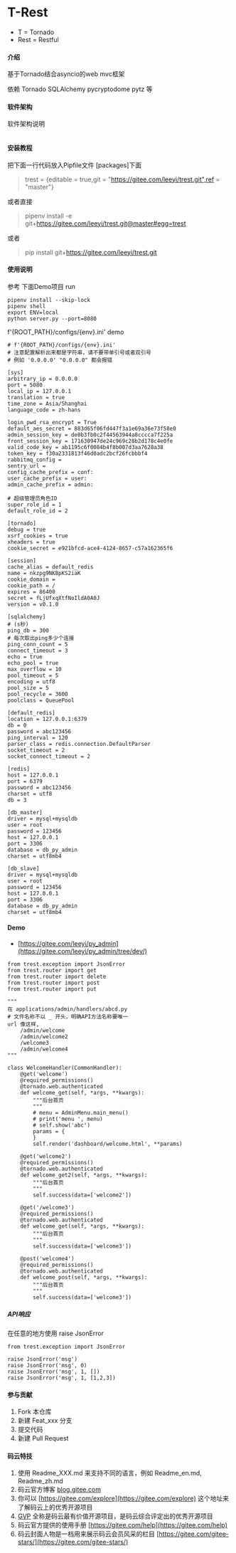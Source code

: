 # T-Rest
* T = Tornado
* Rest = Restful

#### 介绍
基于Tornado结合asyncio的web mvc框架

依赖 Tornado SQLAlchemy pycryptodome pytz 等

#### 软件架构
软件架构说明

```

```

#### 安装教程

把下面一行代码放入Pipfile文件 [packages]下面
> trest = {editable = true,git = "https://gitee.com/leeyi/trest.git",ref = "master"}

或者直接
> pipenv install -e git+https://gitee.com/leeyi/trest.git@master#egg=trest

或者
> pip install git+https://gitee.com/leeyi/trest.git

#### 使用说明
参考 下面Demo项目
run
```
pipenv install --skip-lock
pipenv shell
export ENV=local
python server.py --port=8080
```

f'{ROOT_PATH}/configs/{env}.ini' demo
```
# f'{ROOT_PATH}/configs/{env}.ini'
# 注意配置解析出来都是字符串，请不要带单引号或者双引号
# 例如 '0.0.0.0' "0.0.0.0" 都会报错

[sys]
arbitrary_ip = 0.0.0.0
port = 5080
local_ip = 127.0.0.1
translation = true
time_zone = Asia/Shanghai
language_code = zh-hans

login_pwd_rsa_encrypt = True
default_aes_secret = 883d65f06fd447f3a1e69a36e73f58e0
admin_session_key = de0b3fb0c2f44563944a8cccca7f225a
front_session_key = 171630947de24c969c28b2d178c4e0fe
valid_code_key = ab1195c6f0084b4f8b007d3aa7628a38
token_key = f30a2331813f46d0adc2bcf26fcbbbf4
rabbitmq_config =
sentry_url =
config_cache_prefix = conf:
user_cache_prefix = user:
admin_cache_prefix = admin:

# 超级管理员角色ID
super_role_id = 1
default_role_id = 2

[tornado]
debug = true
xsrf_cookies = true
xheaders = true
cookie_secret = e921bfcd-ace4-4124-8657-c57a162365f6

[session]
cache_alias = default_redis
name = nkzpg9NKBpKS2iaK
cookie_domain =
cookie_path = /
expires = 86400
secret = fLjUfxqXtfNoIldA0A0J
version = v0.1.0

[sqlalchemy]
# (s秒)
ping_db = 300
# 每次取出ping多少个连接
ping_conn_count = 5
connect_timeout = 3
echo = true
echo_pool = true
max_overflow = 10
pool_timeout = 5
encoding = utf8
pool_size = 5
pool_recycle = 3600
poolclass = QueuePool

[default_redis]
location = 127.0.0.1:6379
db = 0
password = abc123456
ping_interval = 120
parser_class = redis.connection.DefaultParser
socket_timeout = 2
socket_connect_timeout = 2

[redis]
host = 127.0.0.1
port = 6379
password = abc123456
charset = utf8
db = 3

[db_master]
driver = mysql+mysqldb
user = root
password = 123456
host = 127.0.0.1
port = 3306
database = db_py_admin
charset = utf8mb4

[db_slave]
driver = mysql+mysqldb
user = root
password = 123456
host = 127.0.0.1
port = 3306
database = db_py_admin
charset = utf8mb4

```

#### Demo
* [https://gitee.com/leeyi/py_admin](https://gitee.com/leeyi/py_admin/tree/dev/)
```
from trest.exception import JsonError
from trest.router import get
from trest.router import delete
from trest.router import post
from trest.router import put

"""
在 applications/admin/handlers/abcd.py
# 文件名称不以 _ 开头，明确API方法名称要唯一
url 像这样,
    /admin/welcome
    /admin/welcome2
    /welcome3
    /admin/welcome4
"""

class WelcomeHandler(CommonHandler):
    @get('welcome')
    @required_permissions()
    @tornado.web.authenticated
    def welcome_get(self, *args, **kwargs):
        """后台首页
        """
        # menu = AdminMenu.main_menu()
        # print('menu ', menu)
        # self.show('abc')
        params = {
        }
        self.render('dashboard/welcome.html', **params)

    @get('welcome2')
    @required_permissions()
    @tornado.web.authenticated
    def welcome_get2(self, *args, **kwargs):
        """后台首页
        """
        self.success(data=['welcome2'])

    @get('/welcome3')
    @required_permissions()
    @tornado.web.authenticated
    def welcome_get(self, *args, **kwargs):
        """后台首页
        """
        self.success(data=['welcome3'])

    @post('welcome4')
    @required_permissions()
    @tornado.web.authenticated
    def welcome_post(self, *args, **kwargs):
        """后台首页
        """
        self.success(data=['welcome3'])
```

##### API响应
在任意的地方使用 raise JsonError
```
from trest.exception import JsonError

raise JsonError('msg')
raise JsonError('msg', 0)
raise JsonError('msg', 1, [])
raise JsonError('msg', 1, [1,2,3])
```

#### 参与贡献

1. Fork 本仓库
2. 新建 Feat_xxx 分支
3. 提交代码
4. 新建 Pull Request


#### 码云特技

1. 使用 Readme\_XXX.md 来支持不同的语言，例如 Readme\_en.md, Readme\_zh.md
2. 码云官方博客 [blog.gitee.com](https://blog.gitee.com)
3. 你可以 [https://gitee.com/explore](https://gitee.com/explore) 这个地址来了解码云上的优秀开源项目
4. [GVP](https://gitee.com/gvp) 全称是码云最有价值开源项目，是码云综合评定出的优秀开源项目
5. 码云官方提供的使用手册 [https://gitee.com/help](https://gitee.com/help)
6. 码云封面人物是一档用来展示码云会员风采的栏目 [https://gitee.com/gitee-stars/](https://gitee.com/gitee-stars/)
